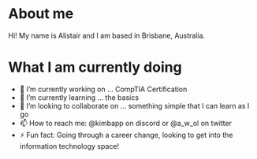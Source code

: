 # About me
Hi! My name is Alistair and I am based in Brisbane, Australia.


# What I am currently doing
- 🔭 I’m currently working on ... CompTIA Certification
- 🌱 I’m currently learning ... the basics
- 👯 I’m looking to collaborate on ... something simple that I can learn as I go
- 📫 How to reach me: @kimbapp on discord or @a_w_ol on twitter
- ⚡ Fun fact: Going through a career change, looking to get into the information technology space!

